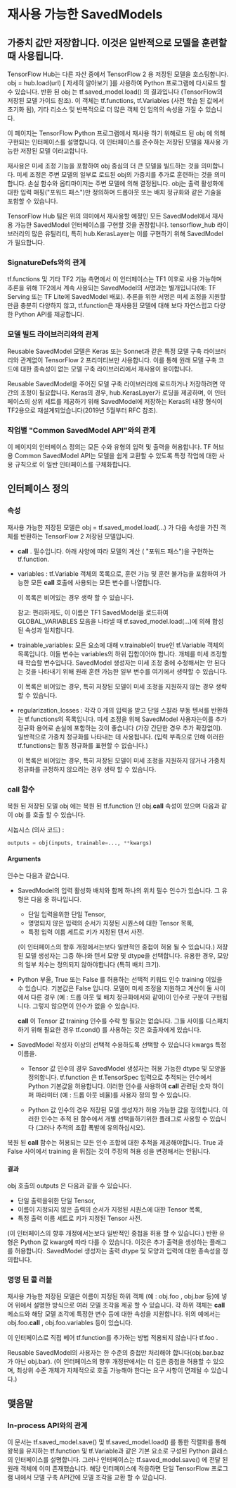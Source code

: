 <!--* freshness: { owner: 'akhorlin' reviewed: '2021-11-22' } *-->

# 재사용 가능한 SavedModels

## 가중치 값만 저장합니다. 이것은 일반적으로 모델을 훈련할 때 사용됩니다.

TensorFlow Hub는 다른 자산 중에서 TensorFlow 2 용 저장된 모델을 호스팅합니다. obj = hub.load(url) [ 자세히 알아보기 ]를 사용하여 Python 프로그램에 다시로드 할 수 있습니다. 반환 된 obj 는 tf.saved_model.load() 의 결과입니다 (TensorFlow의 저장된 모델 가이드 참조). 이 객체는 tf.functions, tf.Variables (사전 학습 된 값에서 초기화 됨), 기타 리소스 및 반복적으로 더 많은 객체 인 임의의 속성을 가질 수 있습니다.

이 페이지는 TensorFlow Python 프로그램에서 재사용 하기 위해로드 된 obj 에 의해 구현되는 인터페이스를 설명합니다. 이 인터페이스를 준수하는 저장된 모델을 재사용 가능한 저장된 모델 이라고합니다.

재사용은 미세 조정 기능을 포함하여 obj 중심의 더 큰 모델을 빌드하는 것을 의미합니다. 미세 조정은 주변 모델의 일부로 로드된 obj의 가중치를 추가로 훈련하는 것을 의미합니다. 손실 함수와 옵티마이저는 주변 모델에 의해 결정됩니다. obj는 출력 활성화에 대한 입력 매핑("포워드 패스")만 정의하며 드롭아웃 또는 배치 정규화와 같은 기술을 포함할 수 있습니다.

TensorFlow Hub 팀은 위의 의미에서 재사용할 예정인 모든 SavedModel에서 재사용 가능한 SavedModel 인터페이스를 구현할 것을 권장합니다. tensorflow_hub 라이브러리의 많은 유틸리티, 특히 hub.KerasLayer는 이를 구현하기 위해 SavedModel가 필요합니다.

### SignatureDefs와의 관계

tf.functions 및 기타 TF2 기능 측면에서 이 인터페이스는 TF1 이후로 사용 가능하며 추론을 위해 TF2에서 계속 사용되는 SavedModel의 서명과는 별개입니다(예: TF Serving 또는 TF Lite에 SavedModel 배포). 추론을 위한 서명은 미세 조정을 지원할 만큼 충분히 다양하지 않고, tf.function은 재사용된 모델에 대해 보다 자연스럽고 다양한 Python API를 제공합니다.

### 모델 빌드 라이브러리와의 관계

Reusable SavedModel 모델은 Keras 또는 Sonnet과 같은 특정 모델 구축 라이브러리와 관계없이 TensorFlow 2 프리미티브만 사용합니다. 이를 통해 원래 모델 구축 코드에 대한 종속성이 없는 모델 구축 라이브러리에서 재사용이 용이합니다.

Reusable SavedModel을 주어진 모델 구축 라이브러리에 로드하거나 저장하려면 약간의 조정이 필요합니다. Keras의 경우, hub.KerasLayer가 로딩을 제공하며, 이 인터페이스의 상위 세트를 제공하기 위해 SavedModel에 저장하는 Keras의 내장 형식이 TF2용으로 재설계되었습니다(2019년 5월부터 RFC 참조).

### 작업별 "Common SavedModel API"와의 관계

이 페이지의 인터페이스 정의는 모든 수와 유형의 입력 및 출력을 허용합니다. TF 허브용 Common SavedModel API는 모델을 쉽게 교환할 수 있도록 특정 작업에 대한 사용 규칙으로 이 일반 인터페이스를 구체화합니다.

## 인터페이스 정의

### 속성

재사용 가능한 저장된 모델은 obj = tf.saved_model.load(...) 가 다음 속성을 가진 객체를 반환하는 TensorFlow 2 저장된 모델입니다.

- __call__ . 필수입니다. 아래 사양에 따라 모델의 계산 ( "포워드 패스")을 구현하는 tf.function.

- variables : tf.Variable 객체의 목록으로, 훈련 가능 및 훈련 불가능을 포함하여 가능한 모든 __call__ 호출에 사용되는 모든 변수를 나열합니다.

    이 목록은 비어있는 경우 생략 할 수 있습니다.

    참고: 편리하게도, 이 이름은 TF1 SavedModel을 로드하여 GLOBAL_VARIABLES 모음을 나타낼 때 tf.saved_model.load(...)에 의해 합성된 속성과 일치합니다.

- trainable_variables: 모든 요소에 대해 v.trainable이 true인 tf.Variable 객체의 목록입니다. 이들 변수는 variables의 하위 집합이어야 합니다. 개체를 미세 조정할 때 학습할 변수입니다. SavedModel 생성자는 미세 조정 중에 수정해서는 안 된다는 것을 나타내기 위해 원래 훈련 가능한 일부 변수를 여기에서 생략할 수 있습니다.

    이 목록은 비어있는 경우, 특히 저장된 모델이 미세 조정을 지원하지 않는 경우 생략 할 수 있습니다.

- regularization_losses : 각각 0 개의 입력을 받고 단일 스칼라 부동 텐서를 반환하는 tf.functions의 목록입니다. 미세 조정을 위해 SavedModel 사용자는이를 추가 정규화 용어로 손실에 포함하는 것이 좋습니다 (가장 간단한 경우 추가 확장없이). 일반적으로 가중치 정규화를 나타내는 데 사용됩니다. (입력 부족으로 인해 이러한 tf.functions는 활동 정규화를 표현할 수 없습니다.)

    이 목록은 비어있는 경우, 특히 저장된 모델이 미세 조정을 지원하지 않거나 가중치 정규화를 규정하지 않으려는 경우 생략 할 수 있습니다.

### __call__ 함수

복원 된 저장된 모델 obj 에는 복원 된 tf.function 인 obj.__call__ 속성이 있으며 다음과 같이 obj 를 호출 할 수 있습니다.

시놉시스 (의사 코드) :

```python
outputs = obj(inputs, trainable=..., **kwargs)
```

#### Arguments

인수는 다음과 같습니다.

- SavedModel의 입력 활성화 배치와 함께 하나의 위치 필수 인수가 있습니다. 그 유형은 다음 중 하나입니다.

    - 단일 입력을위한 단일 Tensor,
    - 명명되지 않은 입력의 순서가 지정된 시퀀스에 대한 Tensor 목록,
    - 특정 입력 이름 세트로 키가 지정된 텐서 사전.

    (이 인터페이스의 향후 개정에서는보다 일반적인 중첩이 허용 될 수 있습니다.) 저장된 모델 생성자는 그중 하나와 텐서 모양 및 dtype을 선택합니다. 유용한 경우, 모양의 일부 치수는 정의되지 않아야합니다 (특히 배치 크기).

- Python 부울, True 또는 False 를 허용하는 선택적 키워드 인수 training 이있을 수 있습니다. 기본값은 False 입니다. 모델이 미세 조정을 지원하고 계산이 둘 사이에서 다른 경우 (예 : 드롭 아웃 및 배치 정규화에서와 같이)이 인수로 구분이 구현됩니다. 그렇지 않으면이 인수가 없을 수 있습니다.

    __call__ 이 Tensor 값 training 인수를 수락 할 필요는 없습니다. 그들 사이를 디스패치하기 위해 필요한 경우 tf.cond() 를 사용하는 것은 호출자에게 있습니다.

- SavedModel 작성자 이상의 선택적 수용하도록 선택할 수 있습니다 kwargs 특정 이름을.

    - Tensor 값 인수의 경우 SavedModel 생성자는 허용 가능한 dtype 및 모양을 정의합니다. tf.function 은 tf.TensorSpec 입력으로 추적되는 인수에서 Python 기본값을 허용합니다. 이러한 인수를 사용하여 __call__ 관련된 숫자 하이퍼 파라미터 (예 : 드롭 아웃 비율)를 사용자 정의 할 수 있습니다.

    - Python 값 인수의 경우 저장된 모델 생성자가 허용 가능한 값을 정의합니다. 이러한 인수는 추적 된 함수에서 개별 선택을하기위한 플래그로 사용할 수 있습니다 (그러나 추적의 조합 폭발에 유의하십시오).

복원 된 __call__ 함수는 허용되는 모든 인수 조합에 대한 추적을 제공해야합니다. True 과 False 사이에서 training 을 뒤집는 것이 주장의 허용 성을 변경해서는 안됩니다.

#### 결과

obj 호출의 outputs 은 다음과 같을 수 있습니다.

- 단일 출력을위한 단일 Tensor,
- 이름이 지정되지 않은 출력의 순서가 지정된 시퀀스에 대한 Tensor 목록,
- 특정 출력 이름 세트로 키가 지정된 Tensor 사전.

(이 인터페이스의 향후 개정에서는보다 일반적인 중첩을 허용 할 수 있습니다.) 반환 유형은 Python 값 kwarg에 따라 다를 수 있습니다. 이것은 추가 출력을 생성하는 플래그를 허용합니다. SavedModel 생성자는 출력 dtype 및 모양과 입력에 대한 종속성을 정의합니다.

### 명명 된 콜 러블

재사용 가능한 저장된 모델은 이름이 지정된 하위 객체 (예 : obj.foo , obj.bar 등)에 넣어 위에서 설명한 방식으로 여러 모델 조각을 제공 할 수 있습니다. 각 하위 객체는 __call__ 메소드와 해당 모델 조각에 특정한 변수 등에 대한 속성을 지원합니다. 위의 예에서는 obj.foo.__call__ , obj.foo.variables 등이 있습니다.

이 인터페이스로 직접 베어 tf.function를 추가하는 방법 적용되지 않습니다 tf.foo .

Reusable SavedModel의 사용자는 한 수준의 중첩만 처리해야 합니다(obj.bar.baz가 아닌 obj.bar). (이 인터페이스의 향후 개정판에서는 더 깊은 중첩을 허용할 수 있으며, 최상위 수준 개체가 자체적으로 호출 가능해야 한다는 요구 사항이 면제될 수 있습니다.)

## 맺음말

### In-process API와의 관계

이 문서는 tf.saved_model.save() 및 tf.saved_model.load() 를 통한 직렬화를 통해 왕복을 유지하는 tf.function 및 tf.Variable과 같은 기본 요소로 구성된 Python 클래스의 인터페이스를 설명합니다. 그러나 인터페이스는 tf.saved_model.save() 에 전달 된 원래 객체에 이미 존재했습니다. 해당 인터페이스에 적응하면 단일 TensorFlow 프로그램 내에서 모델 구축 API간에 모델 조각을 교환 할 수 있습니다.
